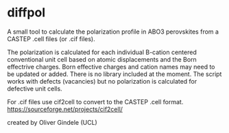 # diffpol
A small tool to calculate the polarization profile in ABO3 perovskites from a CASTEP .cell files (or .cif files).

The polarization is calculated for each individual B-cation centered conventional unit cell based on atomic displacements and the Born effectrive charges. Born effective charges and cation names may need to be updated or added. There is no library included at the moment.
The script works with defects (vacancies) but no polarization is calculated for defective unit cells. 

For .cif files use cif2cell to convert to the CASTEP .cell format.
https://sourceforge.net/projects/cif2cell/

created by Oliver Gindele  (UCL)

